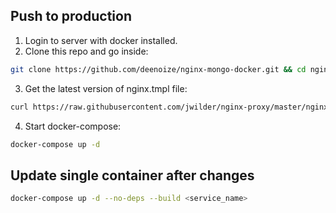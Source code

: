 ## Push to production

1. Login to server with docker installed.
2. Clone this repo and go inside:
```bash
git clone https://github.com/deenoize/nginx-mongo-docker.git && cd nginx-mongo-docker
```

3. Get the latest version of nginx.tmpl file:
```bash
curl https://raw.githubusercontent.com/jwilder/nginx-proxy/master/nginx.tmpl > nginx.tmpl
```
4. Start docker-compose:
```bash
docker-compose up -d
```

## Update single container after changes

```bash
docker-compose up -d --no-deps --build <service_name>
```
